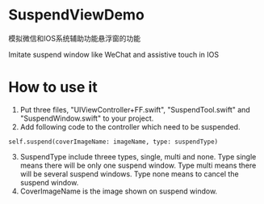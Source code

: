 # SuspendViewDemo
模拟微信和IOS系统辅助功能悬浮窗的功能

Imitate suspend window like WeChat and assistive touch in IOS


# How to use it
1. Put three files, "UIViewController+FF.swift", "SuspendTool.swift" and "SuspendWindow.swift" to your project.
2. Add following code to the controller which need to be suspended.
```
self.suspend(coverImageName: imageName, type: suspendType)
```
3. SuspendType include threee types, single, multi and none. 
   Type single means there will be only one suspend window.
   Type multi means there will be several suspend windows.
   Type none means to cancel the suspend window.
4. CoverImageName is the image shown on suspend window. 
